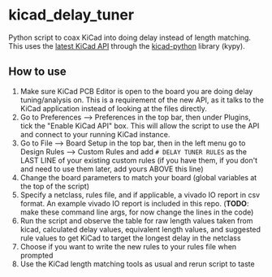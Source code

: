 # kicad_delay_tuner
Python script to coax KiCad into doing delay instead of length matching. This uses the [latest KiCad API](https://dev-docs.kicad.org/en/apis-and-binding/ipc-api/index.html) through the [kicad-python](https://docs.kicad.org/kicad-python-main/index.html) library (kypy).

## How to use
1. Make sure KiCad PCB Editor is open to the board you are doing delay tuning/analysis on. This is a requirement of the new API, as it talks to the KiCad application instead of looking at the files directly.
2. Go to Preferences --> Preferences in the top bar, then under Plugins, tick the "Enable KiCad API" box. This will allow the script to use the API and connect to your running KiCad instance.
3. Go to File --> Board Setup in the top bar, then in the left menu go to Design Rules --> Custom Rules and add `# DELAY TUNER RULES` as the LAST LINE of your existing custom rules (if you have them, if you don't and need to use them later, add yours ABOVE this line)
4. Change the board parameters to match your board (global variables at the top of the script)   
5. Specify a netclass, rules file, and if applicable, a vivado IO report in csv format. An example vivado IO report is included in this repo. (**TODO**: make these command line args, for now change the lines in the code)
6. Run the script and observe the table for raw length values taken from kicad, calculated delay values, equivalent length values, and suggested rule values to get KiCad to target the longest delay in the netclass
7. Choose if you want to write the new rules to your rules file when prompted
8. Use the KiCad length matching tools as usual and rerun script to taste
